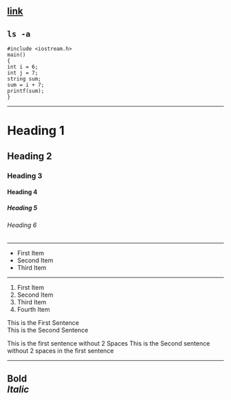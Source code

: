 [link](https://www.google.com)
---
` ls -a `
---
```
#include <iostream.h>
main()
{
int i = 6;
int j = 7;
string sum;
sum = i + 7;
printf(sum);
}
``` 
---
# Heading 1
## Heading 2
### Heading 3
#### Heading 4
##### Heading 5
###### Heading 6
---
* First Item
* Second Item
* Third Item
---
1. First Item
2. Second Item
3. Third Item
4. Fourth Item


This is the First Sentence  
This is the Second Sentence


This is the first sentence without 2 Spaces
This is the Second sentence without 2 spaces in the first sentence

---
**Bold**  
*Italic*
---
